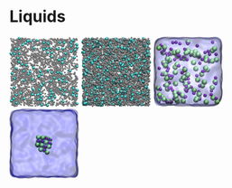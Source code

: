 # Liquids

<p float="left">
  <a href="2D-lj-fluid/"><img src="2D-lj-fluid/2D-lj.jpg" width="24.5%" /></a>
  <a href="3D-lj-fluid/"><img src="3D-lj-fluid/3D-lj.jpg" width="24.5%" /></a>
  <a href="nacl-solution/"><img src="nacl-solution/nacl_solution_transparent.jpg" width="24.5%" /></a>
  <a href="salt-dissolution-water/"><img src="salt-dissolution-water/NaCldissolution.jpeg" width="24.5%" /></a>
</p>
